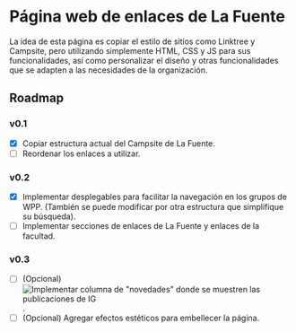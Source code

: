 # Página web de enlaces de La Fuente

La idea de esta página es copiar el estilo de sitios como Linktree y Campsite, pero utilizando simplemente HTML, CSS y JS para sus funcionalidades, así como personalizar el diseño y otras funcionalidades que se adapten a las necesidades de la organización.

## Roadmap

### v0.1

- [x] Copiar estructura actual del Campsite de La Fuente.
- [ ] Reordenar los enlaces a utilizar.

### v0.2

- [x] Implementar desplegables para facilitar la navegación en los grupos de WPP. (También se puede modificar por otra estructura que simplifique su búsqueda).
- [ ] Implementar secciones de enlaces de La Fuente y enlaces de la facultad.

### v0.3

- [ ] (Opcional) ![Implementar columna de "novedades" donde se muestren las publicaciones de IG](https://help.instagram.com/620154495870484/?helpref=search&query=embed&search_session_id=1cff5a4e11d921e32c30cbdcde7f0092&sr=0).
- [ ] (Opcional) Agregar efectos estéticos para embellecer la página.
